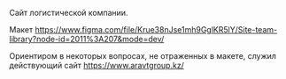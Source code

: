 Сайт логистической компании.

Макет https://www.figma.com/file/Krue38nJse1mh9GglKR5lY/Site-team-library?node-id=2011%3A207&mode=dev/

Ориентиром в некоторых вопросах, не отраженных в макете, служил действующий сайт https://www.aravtgroup.kz/
